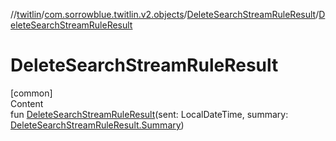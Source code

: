 //[twitlin](../../index.md)/[com.sorrowblue.twitlin.v2.objects](../index.md)/[DeleteSearchStreamRuleResult](index.md)/[DeleteSearchStreamRuleResult](-delete-search-stream-rule-result.md)



# DeleteSearchStreamRuleResult  
[common]  
Content  
fun [DeleteSearchStreamRuleResult](-delete-search-stream-rule-result.md)(sent: LocalDateTime, summary: [DeleteSearchStreamRuleResult.Summary](-summary/index.md))  



